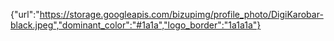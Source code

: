 {"url":"https://storage.googleapis.com/bizupimg/profile_photo/DigiKarobar-black.jpeg","dominant_color":"#1a1a","logo_border":"1a1a1a"}